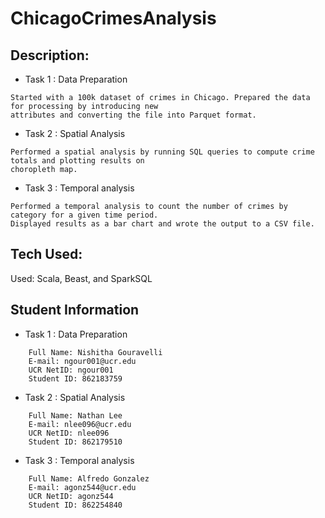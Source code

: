 # ChicagoCrimesAnalysis

## Description: 
* Task 1 : Data Preparation
```
Started with a 100k dataset of crimes in Chicago. Prepared the data for processing by introducing new
attributes and converting the file into Parquet format.
```
* Task 2 : Spatial Analysis
```
Performed a spatial analysis by running SQL queries to compute crime totals and plotting results on
choropleth map.
```
* Task 3 : Temporal analysis
```
Performed a temporal analysis to count the number of crimes by category for a given time period.
Displayed results as a bar chart and wrote the output to a CSV file.
```
## Tech Used:
Used: Scala, Beast, and SparkSQL


## Student Information
* Task 1 : Data Preparation
```text
    Full Name: Nishitha Gouravelli
    E-mail: ngour001@ucr.edu
    UCR NetID: ngour001
    Student ID: 862183759
```

* Task 2 : Spatial Analysis
```text
    Full Name: Nathan Lee
    E-mail: nlee096@ucr.edu
    UCR NetID: nlee096
    Student ID: 862179510
```

* Task 3 : Temporal analysis
```text
    Full Name: Alfredo Gonzalez
    E-mail: agonz544@ucr.edu
    UCR NetID: agonz544
    Student ID: 862254840
```

